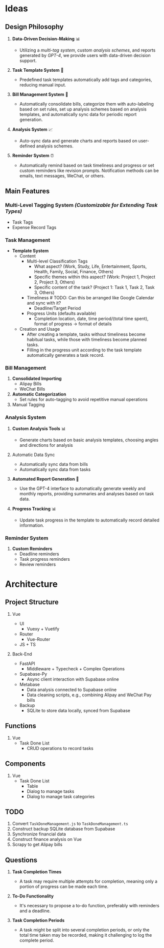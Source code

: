 # Ideas

## Design Philosophy

1. **Data-Driven Decision-Making** 📊
    - Utilizing a *multi-tag system*, custom *analysis schemes*, and reports generated by *GPT-4*, we provide users with
      data-driven decision support.

2. **Task Template System** 📝
    - Predefined task templates automatically add tags and categories, reducing manual input.

3. **Bill Management System** 💼
    - Automatically consolidate bills, categorize them with auto-labeling based on set rules, set up analysis schemes
      based on analysis templates, and automatically sync data for periodic report generation.

4. **Analysis System** 📈
    - Auto-sync data and generate charts and reports based on user-defined analysis schemes.

5. **Reminder System** ⏰
    - Automatically remind based on task timeliness and progress or set custom reminders like revision prompts.
      Notification methods can be emails, text messages, WeChat, or others.

## Main Features

### Multi-Level Tagging System **_(Customizable for Extending Task Types)_**

- Task Tags
- Expense Record Tags

### Task Management

- **Template System**
    - Content
        - Multi-level Classification Tags
            - What aspect? (Work, Study, Life, Entertainment, Sports, Health, Family, Social, Finance, Others)
            - Specific themes within this aspect? (Work: Project 1, Project 2, Project 3, Others)
            - Specific content of the task? (Project 1: Task 1, Task 2, Task 3, Others)
        - Timeliness # TODO: Can this be arranged like Google Calendar and sync with it?
            - Deadline/Target Period
        - Progress Units (defaults available)
            - Completion location, date, time period/(total time spent), format of progress -> format of details
    - Creation and Usage
        - After creating a template, tasks without timeliness become habitual tasks, while those with timeliness become
          planned tasks.
        - Filling in the progress unit according to the task template automatically generates a task record.

### Bill Management

1. **Consolidated Importing**
    - Alipay Bills
    - WeChat Bills
2. **Automatic Categorization**
    - Set rules for auto-tagging to avoid repetitive manual operations
3. Manual Tagging

### Analysis System

1. **Custom Analysis Tools** 📊
    - Generate charts based on basic analysis templates, choosing angles and directions for analysis
2. Automatic Data Sync
    - Automatically sync data from bills
    - Automatically sync data from tasks

3. **Automated Report Generation** 📝
    - Use the GPT-4 interface to automatically generate weekly and monthly reports, providing summaries and analyses
      based on task data.

4. **Progress Tracking** 📊
    - Update task progress in the template to automatically record detailed information.

### Reminder System

1. **Custom Reminders**
    - Deadline reminders
    - Task progress reminders
    - Review reminders

# Architecture

## Project Structure

1. Vue
    - UI
        - Vuexy + Vuetify
    - Router
        - Vue-Router
    - JS + TS

2. Back-End
    - FastAPI
        - Middleware + Typecheck + Complex Operations
    - Supabase-Py
        - Async client interaction with Supabase online
    - Metabase
        - Data analysis connected to Supabase online
        - Data cleaning scripts, e.g., combining Alipay and WeChat Pay bills
    - Backup
        - SQLite to store data locally, synced from Supabase

## Functions

1. Vue
    - Task Done List
        - CRUD operations to record tasks

## Components

1. Vue
    - Task Done List
        - Table
        - Dialog to manage tasks
        - Dialog to manage task categories

## TODO

1. Convert `TaskDoneManagement.js` to `TaskDoneManagement.ts`
2. Construct backup SQLite database from Supabase
3. Synchronize financial data
4. Construct finance analysis on Vue
5. Scrapy to get Alipay bills

## Questions

1. **Task Completion Times**
    - A task may require multiple attempts for completion, meaning only a portion of progress can be made each time.

2. **To-Do Functionality**
    - It's necessary to propose a to-do function, preferably with reminders and a deadline.

3. **Task Completion Periods**
    - A task might be split into several completion periods, or only the total time taken may be recorded, making it
      challenging to log the complete period.

